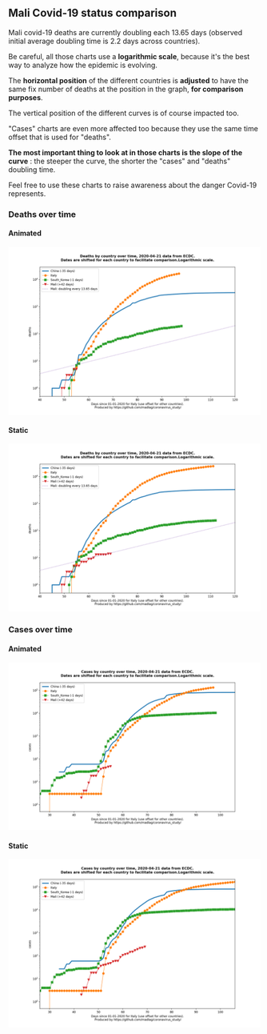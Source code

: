## Mali Covid-19 status comparison 

Mali covid-19 deaths are currently doubling each 13.65 days (observed initial average doubling time is 2.2 days across countries).



Be careful, all those charts use a **logarithmic scale**, because it's the best way to analyze how the epidemic is evolving.
 
The **horizontal position** of the different countries is **adjusted** to have the same fix number of deaths at the position in the graph, **for comparison purposes**.

The vertical position of the different curves is of course impacted too.

"Cases" charts are even more affected too because they use the same time offset that is used for "deaths".

**The most important thing to look at in those charts is the slope of the curve** : the steeper the curve, the shorter the "cases" and "deaths" doubling time.

Feel free to use these charts to raise awareness about the danger Covid-19 represents. 


 
### Deaths over time
 
#### Animated
![Mali covid-19 deaths animated chart](https://raw.githubusercontent.com/madlag/coronavirus_study/master/notebooks/graphs/2020-04-21/countries/Mali/2020-04-21_Mali_deaths.gif "Mali covid-19 deaths animated chart")   
 
#### Static
![Mali covid-19 deaths static chart](https://raw.githubusercontent.com/madlag/coronavirus_study/master/notebooks/graphs/2020-04-21/countries/Mali/2020-04-21_Mali_deaths.png "Mali covid-19 deaths static chart")   

 
### Cases over time
 
#### Animated
![Mali covid-19 cases animated chart](https://raw.githubusercontent.com/madlag/coronavirus_study/master/notebooks/graphs/2020-04-21/countries/Mali/2020-04-21_Mali_cases.gif "Mali covid-19 cases animated chart")   
 
#### Static
![Mali covid-19 cases static chart](https://raw.githubusercontent.com/madlag/coronavirus_study/master/notebooks/graphs/2020-04-21/countries/Mali/2020-04-21_Mali_cases.png "Mali covid-19 cases static chart")   

